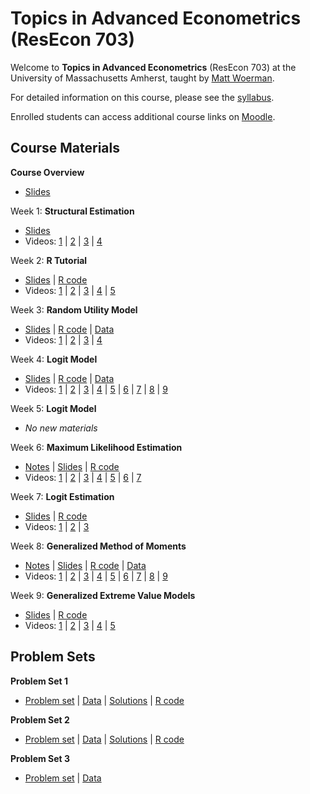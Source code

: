 # Topics in Advanced Econometrics (ResEcon 703)

Welcome to **Topics in Advanced Econometrics** (ResEcon 703) at the University of Massachusetts Amherst, taught by [Matt Woerman](https://sites.google.com/site/mattwoerman/).

For detailed information on this course, please see the [syllabus](https://raw.githack.com/woerman/ResEcon703/master/syllabus/syllabus.pdf).

Enrolled students can access additional course links on [Moodle](https://umass.moonami.com/course/view.php?id=32681).

## Course Materials

**Course Overview**
* [Slides](https://raw.githack.com/woerman/ResEcon703/master/slides/week_00/week_00.pdf)

Week 1: **Structural Estimation**
* [Slides](https://raw.githack.com/woerman/ResEcon703/master/slides/week_01/week_01.pdf)
* Videos: [1](https://www.youtube.com/watch?v=UGJvX8sQxY4&list=PLnC0w4gG7um283B3tWKr9TvS_8wBhQ5nG) | [2](https://www.youtube.com/watch?v=-nsiFv30KNg&list=PLnC0w4gG7um283B3tWKr9TvS_8wBhQ5nG) | [3](https://www.youtube.com/watch?v=5uO0frAGgl0&list=PLnC0w4gG7um283B3tWKr9TvS_8wBhQ5nG) | [4](https://www.youtube.com/watch?v=AvbEOSqzd-s&list=PLnC0w4gG7um283B3tWKr9TvS_8wBhQ5nG)

Week 2: **R Tutorial**
* [Slides](https://raw.githack.com/woerman/ResEcon703/master/slides/week_02/week_02.pdf) | [R code](https://raw.githack.com/woerman/ResEcon703/master/slides/week_02/week_02.R)
* Videos: [1](https://www.youtube.com/watch?v=rZhR8hrPpxU&list=PLnC0w4gG7um0sX6cyDl_3iKS7rjNqE5qn) | [2](https://www.youtube.com/watch?v=hrAjE6Rb1w8&list=PLnC0w4gG7um0sX6cyDl_3iKS7rjNqE5qn) | [3](https://www.youtube.com/watch?v=mcctcJDTG78&list=PLnC0w4gG7um0sX6cyDl_3iKS7rjNqE5qn) | [4](https://www.youtube.com/watch?v=vlt8hRRbbK8&list=PLnC0w4gG7um0sX6cyDl_3iKS7rjNqE5qn) | [5](https://www.youtube.com/watch?v=5405w_-Ua84&list=PLnC0w4gG7um0sX6cyDl_3iKS7rjNqE5qn)

Week 3: **Random Utility Model**
* [Slides](https://raw.githack.com/woerman/ResEcon703/master/slides/week_03/week_03.pdf) | [R code](https://raw.githack.com/woerman/ResEcon703/master/slides/week_03/week_03.R) | [Data](https://raw.githack.com/woerman/ResEcon703/master/slides/week_03/ac_renters.csv)
* Videos: [1](https://www.youtube.com/watch?v=Fchi2m5xJH4&list=PLnC0w4gG7um2SDtfcP1tSum2-V4I0Sxxv) | [2](https://www.youtube.com/watch?v=lMNXvI8IK20&list=PLnC0w4gG7um2SDtfcP1tSum2-V4I0Sxxv) | [3](https://www.youtube.com/watch?v=wpV0-2lBiHM&list=PLnC0w4gG7um2SDtfcP1tSum2-V4I0Sxxv) | [4](https://www.youtube.com/watch?v=f8nz0PHo588&list=PLnC0w4gG7um2SDtfcP1tSum2-V4I0Sxxv)

Week 4: **Logit Model**
* [Slides](https://raw.githack.com/woerman/ResEcon703/master/slides/week_04/week_04.pdf) | [R code](https://raw.githack.com/woerman/ResEcon703/master/slides/week_04/week_04.R) | [Data](https://raw.githack.com/woerman/ResEcon703/master/slides/week_04/ac_renters.csv)
* Videos: [1](https://www.youtube.com/watch?v=YNZsyOqnpXw&list=PLnC0w4gG7um1PZsdmbUQMJ3izrdjlLZgf) | [2](https://www.youtube.com/watch?v=kzA1IiutSEo&list=PLnC0w4gG7um1PZsdmbUQMJ3izrdjlLZgf) | [3](https://www.youtube.com/watch?v=9LJBhvnbeSM&list=PLnC0w4gG7um1PZsdmbUQMJ3izrdjlLZgf) | [4](https://www.youtube.com/watch?v=tIYjpmBtPq4&list=PLnC0w4gG7um1PZsdmbUQMJ3izrdjlLZgf) | [5](https://www.youtube.com/watch?v=U-hVuo-Tm6w&list=PLnC0w4gG7um1PZsdmbUQMJ3izrdjlLZgf) | [6](https://www.youtube.com/watch?v=vv6zLPkkxD4&list=PLnC0w4gG7um1PZsdmbUQMJ3izrdjlLZgf) | [7](https://www.youtube.com/watch?v=QudrDHALuBc&list=PLnC0w4gG7um1PZsdmbUQMJ3izrdjlLZgf) | [8](https://www.youtube.com/watch?v=QudrDHALuBc&list=PLnC0w4gG7um1PZsdmbUQMJ3izrdjlLZgf) | [9](https://www.youtube.com/watch?v=NZXLAndubbg&list=PLnC0w4gG7um1PZsdmbUQMJ3izrdjlLZgf)

Week 5: **Logit Model**
* *No new materials*

Week 6: **Maximum Likelihood Estimation**
* [Notes](https://raw.githack.com/woerman/ResEcon703/master/notes/mle/mle.pdf) | [Slides](https://raw.githack.com/woerman/ResEcon703/master/slides/week_06/week_06.pdf) | [R code](https://raw.githack.com/woerman/ResEcon703/master/slides/week_06/week_06.R)
* Videos: [1](https://www.youtube.com/watch?v=12M8wJT3GR8&list=PLnC0w4gG7um3AyoNikU8t9vtkyYPlfTal) | [2](https://www.youtube.com/watch?v=H0EPloe8qhs&list=PLnC0w4gG7um3AyoNikU8t9vtkyYPlfTal) | [3](https://www.youtube.com/watch?v=fF9yhX2Q8CQ&list=PLnC0w4gG7um3AyoNikU8t9vtkyYPlfTal) | [4](https://www.youtube.com/watch?v=kKYY_OXGHxY&list=PLnC0w4gG7um3AyoNikU8t9vtkyYPlfTal) | [5](https://www.youtube.com/watch?v=esY21bNZEEg&list=PLnC0w4gG7um3AyoNikU8t9vtkyYPlfTal) | [6](https://www.youtube.com/watch?v=E0B-vSIT0Nc&list=PLnC0w4gG7um3AyoNikU8t9vtkyYPlfTal) | [7](https://www.youtube.com/watch?v=Y9WgOTwQYXw&list=PLnC0w4gG7um3AyoNikU8t9vtkyYPlfTal)

Week 7: **Logit Estimation**
* [Slides](https://raw.githack.com/woerman/ResEcon703/master/slides/week_07/week_07.pdf) | [R code](https://raw.githack.com/woerman/ResEcon703/master/slides/week_07/week_07.R)
* Videos: [1](https://www.youtube.com/watch?v=SMfQxTHVIqA&list=PLnC0w4gG7um0f2Do4-1n76OA9cA9aJbay) | [2](https://www.youtube.com/watch?v=cmdaAEyUtEM&list=PLnC0w4gG7um0f2Do4-1n76OA9cA9aJbay) | [3](https://www.youtube.com/watch?v=vE6wAFkYeNc&list=PLnC0w4gG7um0f2Do4-1n76OA9cA9aJbay)

Week 8: **Generalized Method of Moments**
* [Notes](https://raw.githack.com/woerman/ResEcon703/master/notes/gmm/gmm.pdf) | [Slides](https://raw.githack.com/woerman/ResEcon703/master/slides/week_08/week_08.pdf) | [R code](https://raw.githack.com/woerman/ResEcon703/master/slides/week_08/week_08.R) | [Data](https://raw.githack.com/woerman/ResEcon703/master/slides/week_08/ac_renters.csv)
* Videos: [1](https://www.youtube.com/watch?v=Sojxnp8FDA4&list=PLnC0w4gG7um20D4BAkv4BiUCOnWyj392n) | [2](https://www.youtube.com/watch?v=t9yMmHe4ZQo&list=PLnC0w4gG7um20D4BAkv4BiUCOnWyj392n) | [3](https://www.youtube.com/watch?v=boasqgl8c1w&list=PLnC0w4gG7um20D4BAkv4BiUCOnWyj392n) | [4](https://www.youtube.com/watch?v=btxCRXHZtnM&list=PLnC0w4gG7um20D4BAkv4BiUCOnWyj392n) | [5](https://www.youtube.com/watch?v=QemT3BcjQ1E&list=PLnC0w4gG7um20D4BAkv4BiUCOnWyj392n) | [6](https://www.youtube.com/watch?v=yNTZHWOz9pw&list=PLnC0w4gG7um20D4BAkv4BiUCOnWyj392n) | [7](https://www.youtube.com/watch?v=roLIflLHy28&list=PLnC0w4gG7um20D4BAkv4BiUCOnWyj392n) | [8](https://www.youtube.com/watch?v=UoejaQgTLZA&list=PLnC0w4gG7um20D4BAkv4BiUCOnWyj392n) | [9](https://www.youtube.com/watch?v=VhjqSrCVZKc&list=PLnC0w4gG7um20D4BAkv4BiUCOnWyj392n)

Week 9: **Generalized Extreme Value Models**
* [Slides](https://raw.githack.com/woerman/ResEcon703/master/slides/week_09/week_09.pdf) | [R code](https://raw.githack.com/woerman/ResEcon703/master/slides/week_09/week_09.R)
* Videos: [1](https://www.youtube.com/watch?&v=_DRGJIcLlOA&list=PLnC0w4gG7um2ko9Ex8gdTb9GelEhZW-Cj) | [2](https://www.youtube.com/watch?&v=wvTUDDzeQEc&list=PLnC0w4gG7um2ko9Ex8gdTb9GelEhZW-Cj) | [3](https://www.youtube.com/watch?&v=Yq9I-G3KBHI&list=PLnC0w4gG7um2ko9Ex8gdTb9GelEhZW-Cj) | [4](https://www.youtube.com/watch?&v=u-rLEugvoJs&list=PLnC0w4gG7um2ko9Ex8gdTb9GelEhZW-Cj) | [5](https://www.youtube.com/watch?&v=pEMjXYihJ7E&list=PLnC0w4gG7um2ko9Ex8gdTb9GelEhZW-Cj)

<!-- Week 10: **Mixed Logit Model**
* [Slides](https://raw.githack.com/woerman/ResEcon703/master/slides/week_10/week_10.pdf) | [R code](https://raw.githack.com/woerman/ResEcon703/master/slides/week_10/week_10.R)
* Videos: [1](https://www.youtube.com/watch?v=-raC7YyMouA&list=PLnC0w4gG7um1lgAkhb1TywgbxiZUJlfyB) | [2](https://www.youtube.com/watch?v=xxEup06TRaI&list=PLnC0w4gG7um1lgAkhb1TywgbxiZUJlfyB) | [3](https://www.youtube.com/watch?v=U0k4Q-7S7c4&list=PLnC0w4gG7um1lgAkhb1TywgbxiZUJlfyB) | [4](https://www.youtube.com/watch?v=nZWvBJRuYBQ&list=PLnC0w4gG7um1lgAkhb1TywgbxiZUJlfyB) | [5](https://www.youtube.com/watch?v=nqdy6Lt-OuI&list=PLnC0w4gG7um1lgAkhb1TywgbxiZUJlfyB) | [6](https://www.youtube.com/watch?v=TMCyZxLHmXQ&list=PLnC0w4gG7um1lgAkhb1TywgbxiZUJlfyB)

Week 11: **Simulation-Based Estimation**
* [Slides](https://raw.githack.com/woerman/ResEcon703/master/slides/week_11/week_11.pdf) | [R code](https://raw.githack.com/woerman/ResEcon703/master/slides/week_11/week_11.R)
* Videos: [1](https://www.youtube.com/watch?v=pupOLyR-Df8&list=PLnC0w4gG7um3MUFfwtnJxCeQXlTozN-Oq) | [2](https://www.youtube.com/watch?v=6cgaHBoKH9E&list=PLnC0w4gG7um3MUFfwtnJxCeQXlTozN-Oq) | [3](https://www.youtube.com/watch?v=yj0hQGYCmSo&list=PLnC0w4gG7um3MUFfwtnJxCeQXlTozN-Oq) | [4](https://www.youtube.com/watch?v=8B7ijH3D5p4&list=PLnC0w4gG7um3MUFfwtnJxCeQXlTozN-Oq)

Week 12: **Individual-Level Coefficients**
* [Slides](https://raw.githack.com/woerman/ResEcon703/master/slides/week_12/week_12.pdf) | [R code](https://raw.githack.com/woerman/ResEcon703/master/slides/week_12/week_12.R)
* Videos: [1](https://www.youtube.com/watch?v=YVyoK28w2G0&list=PLnC0w4gG7um1VZMPuz3Mrya1YbewYwBbT) | [2](https://www.youtube.com/watch?v=7JZsqzUjwnI&list=PLnC0w4gG7um1VZMPuz3Mrya1YbewYwBbT) | [3](https://www.youtube.com/watch?v=aO6VJ0CYnEk&list=PLnC0w4gG7um1VZMPuz3Mrya1YbewYwBbT)

Week 13: **Dynamics and Endogeneity**
* [Slides](https://raw.githack.com/woerman/ResEcon703/master/slides/week_13/week_13.pdf)
* Videos: [1](https://www.youtube.com/watch?v=-7jSiiYhYPc&list=PLnC0w4gG7um22cQQfmMEPowiPHgjQjIE2) | [2](https://www.youtube.com/watch?v=FaDC5mNiy70&list=PLnC0w4gG7um22cQQfmMEPowiPHgjQjIE2) | [3](https://www.youtube.com/watch?v=6Q8vN02_DMs&list=PLnC0w4gG7um22cQQfmMEPowiPHgjQjIE2) | [4](https://www.youtube.com/watch?v=cNeGABDeNGo&list=PLnC0w4gG7um22cQQfmMEPowiPHgjQjIE2) | [5](https://www.youtube.com/watch?v=RC2Ku41dEY4&list=PLnC0w4gG7um22cQQfmMEPowiPHgjQjIE2) | [6](https://www.youtube.com/watch?v=TVFWSNwgZZY&list=PLnC0w4gG7um22cQQfmMEPowiPHgjQjIE2) -->

## Problem Sets

**Problem Set 1**
* [Problem set](https://raw.githack.com/woerman/ResEcon703/master/problem_sets/problem_set_1/problem_set_1.pdf) | [Data](https://raw.githack.com/woerman/ResEcon703/master/problem_sets/problem_set_1/commute_datasets.zip) | [Solutions](https://raw.githack.com/woerman/ResEcon703/master/problem_sets/problem_set_1/problem_set_1_solutions.pdf) | [R code](https://raw.githack.com/woerman/ResEcon703/master/problem_sets/problem_set_1/problem_set_1_solutions.R)

**Problem Set 2**
* [Problem set](https://raw.githack.com/woerman/ResEcon703/master/problem_sets/problem_set_2/problem_set_2.pdf) | [Data](https://raw.githack.com/woerman/ResEcon703/master/problem_sets/problem_set_2/commute_datasets.zip) | [Solutions](https://raw.githack.com/woerman/ResEcon703/master/problem_sets/problem_set_2/problem_set_2_solutions.pdf) | [R code](https://raw.githack.com/woerman/ResEcon703/master/problem_sets/problem_set_2/problem_set_2_solutions.R)

**Problem Set 3**
* [Problem set](https://raw.githack.com/woerman/ResEcon703/master/problem_sets/problem_set_3/problem_set_3.pdf) | [Data](https://raw.githack.com/woerman/ResEcon703/master/problem_sets/problem_set_3/camping_dataset.zip) 
<!-- | [Solutions](https://raw.githack.com/woerman/ResEcon703/master/problem_sets/problem_set_3/problem_set_3_solutions.pdf) | [R code](https://raw.githack.com/woerman/ResEcon703/master/problem_sets/problem_set_3/problem_set_3_solutions.R)

**Problem Set 4**
* [Problem set](https://raw.githack.com/woerman/ResEcon703/master/problem_sets/problem_set_4/problem_set_4.pdf) | [Data](https://raw.githack.com/woerman/ResEcon703/master/problem_sets/problem_set_4/camping_dataset.zip) | [Solutions](https://raw.githack.com/woerman/ResEcon703/master/problem_sets/problem_set_4/problem_set_4_solutions.pdf) | [R code](https://raw.githack.com/woerman/ResEcon703/master/problem_sets/problem_set_4/problem_set_4_solutions.R)

## Final Project

**Final Project**
* [Final project](https://raw.githack.com/woerman/ResEcon703/master/project/project.pdf) | [Data](https://raw.githack.com/woerman/ResEcon703/master/project/project_dataset.zip) | [Paper](https://doi.org/10.1257/aer.100.3.837) -->